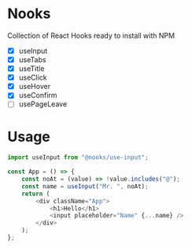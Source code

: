 # Nooks

Collection of React Hooks ready to install with NPM

-   [x] useInput
-   [x] useTabs
-   [x] useTitle
-   [x] useClick
-   [x] useHover
-   [x] useConfirm
-   [ ] usePageLeave

# Usage

```js
import useInput from "@nooks/use-input";

const App = () => {
    const noAt = (value) => !value.includes("@");
    const name = useInput("Mr. ", noAt);
    return (
        <div className="App">
            <h1>Hello</h1>
            <input placeholder="Name" {...name} />
        </div>
    );
};
```
